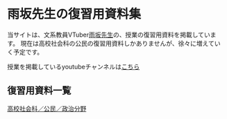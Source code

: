 # 雨坂先生の復習用資料集

当サイトは、文系教員VTuber[雨坂先生](https://twitter.com/teacheramesaka)の、授業の復習用資料を掲載しています。
現在は高校社会科の公民の復習用資料しかありませんが、徐々に増えていく予定です。

授業を掲載しているyoutubeチャンネルは[こちら](https://www.youtube.com/channel/UCrht6vxr8hPElHXKxjyJEZA)


## 復習用資料一覧

[高校社会科／公民／政治分野](https://teacheramesaka.github.io/highschoolpolitics/)


